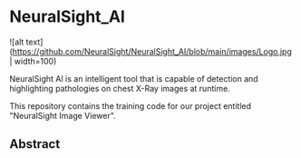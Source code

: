 # NeuralSight_AI
![alt text](https://github.com/NeuralSight/NeuralSight_AI/blob/main/images/Logo.jpg | width=100)

NeuralSight AI is an intelligent tool that is capable of detection and highlighting pathologies on chest X-Ray images at runtime.

This repository contains the training code for our project entitled "NeuralSight Image Viewer".

## Abstract

